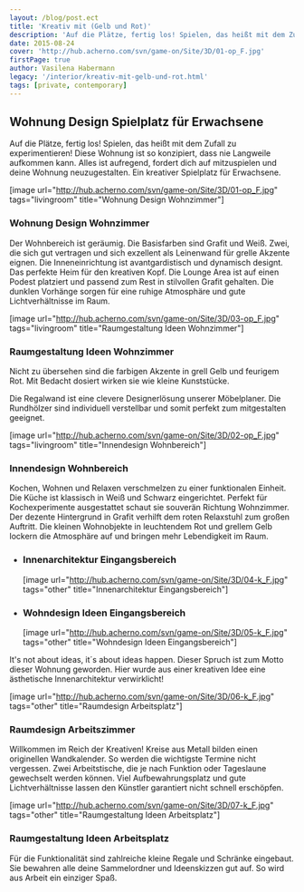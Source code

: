 ```yaml
---
layout: /blog/post.ect
title: 'Kreativ mit (Gelb und Rot)'
description: 'Auf die Plätze, fertig los! Spielen, das heißt mit dem Zufall zu experimentieren! Diese Wohnung ist so konzipiert, dass nie Langweile aufkommen kann. Alles ist aufregend, fordert dich auf mitzuspielen und deine Wohnung neuzugestalten. Ein kreativer Spielplatz für Erwachsene.'
date: 2015-08-24
cover: 'http://hub.acherno.com/svn/game-on/Site/3D/01-op_F.jpg'
firstPage: true
author: Vasilena Habermann
legacy: '/interior/kreativ-mit-gelb-und-rot.html'
tags: [private, contemporary]
---
```

## **Wohnung Design** Spielplatz für Erwachsene
Auf die Plätze, fertig los! Spielen, das heißt mit dem Zufall zu experimentieren! Diese Wohnung ist so konzipiert, dass nie Langweile aufkommen kann. Alles ist aufregend, fordert dich auf mitzuspielen und deine Wohnung neuzugestalten. Ein kreativer Spielplatz für Erwachsene.

[image url="http://hub.acherno.com/svn/game-on/Site/3D/01-op_F.jpg" tags="livingroom" title="Wohnung Design Wohnzimmer"]
### Wohnung Design **Wohnzimmer**

Der Wohnbereich ist geräumig. Die Basisfarben sind Grafit und Weiß. Zwei, die sich gut vertragen und sich exzellent als Leinenwand für grelle Akzente eignen. Die Inneneinrichtung ist avantgardistisch und dynamisch designt. Das perfekte Heim für den kreativen Kopf.
Die Lounge Area ist auf einen Podest platziert und passend zum Rest in stilvollen Grafit gehalten.  Die dunklen Vorhänge sorgen für eine ruhige Atmosphäre und gute Lichtverhältnisse im Raum.

[image url="http://hub.acherno.com/svn/game-on/Site/3D/03-op_F.jpg" tags="livingroom" title="Raumgestaltung Ideen Wohnzimmer"]
### Raumgestaltung Ideen **Wohnzimmer**

Nicht zu übersehen sind die farbigen Akzente in grell Gelb und feurigem Rot. Mit Bedacht dosiert wirken sie wie kleine Kunststücke.

Die Regalwand ist eine clevere Designerlösung unserer Möbelplaner. Die Rundhölzer sind individuell verstellbar und somit perfekt zum mitgestalten geeignet.

[image url="http://hub.acherno.com/svn/game-on/Site/3D/02-op_F.jpg" tags="livingroom" title="Innendesign Wohnbereich"]
### Innendesign **Wohnbereich**

Kochen, Wohnen und Relaxen verschmelzen zu einer funktionalen Einheit. Die Küche ist klassisch in Weiß und Schwarz eingerichtet.  Perfekt für Kochexperimente ausgestattet schaut sie souverän Richtung Wohnzimmer.  Der dezente Hintergrund in Grafit verhilft dem roten Relaxstuhl zum großen Auftritt. Die kleinen Wohnobjekte in leuchtendem Rot und grellem Gelb lockern die Atmosphäre auf und bringen mehr Lebendigkeit im Raum. 


-   ### Innenarchitektur **Eingangsbereich**
    [image url="http://hub.acherno.com/svn/game-on/Site/3D/04-k_F.jpg" tags="other" title="Innenarchitektur Eingangsbereich"]
-   ### Wohndesign Ideen **Eingangsbereich**
    [image url="http://hub.acherno.com/svn/game-on/Site/3D/05-k_F.jpg" tags="other" title="Wohndesign Ideen Eingangsbereich"]

It's not about ideas, it´s about ideas happen. Dieser Spruch ist zum Motto dieser Wohnung geworden. Hier wurde aus einer kreativen Idee  eine ästhetische Innenarchitektur verwirklicht!

[image url="http://hub.acherno.com/svn/game-on/Site/3D/06-k_F.jpg" tags="other" title="Raumdesign Arbeitsplatz"]
### Raumdesign **Arbeitszimmer**

Willkommen im Reich der Kreativen! Kreise aus Metall bilden einen originellen Wandkalender. So werden die wichtigste Termine nicht vergessen. Zwei Arbeitstische, die je nach Funktion oder Tageslaune gewechselt werden können. Viel Aufbewahrungsplatz und gute Lichtverhältnisse lassen den Künstler garantiert nicht schnell erschöpfen.

[image url="http://hub.acherno.com/svn/game-on/Site/3D/07-k_F.jpg" tags="other" title="Raumgestaltung Ideen Arbeitsplatz"]
### Raumgestaltung Ideen **Arbeitsplatz**

Für die Funktionalität sind zahlreiche kleine Regale und Schränke eingebaut. Sie bewahren alle deine Sammelordner und Ideenskizzen gut auf. So wird aus Arbeit ein einziger Spaß.